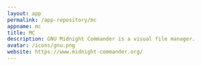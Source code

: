 ```yaml
---
layout: app
permalink: /app-repository/mc
appname: mc
title: MC
description: GNU Midnight Commander is a visual file manager.
avatar: /icons/gnu.png
website: https://www.midnight-commander.org/
---
```


